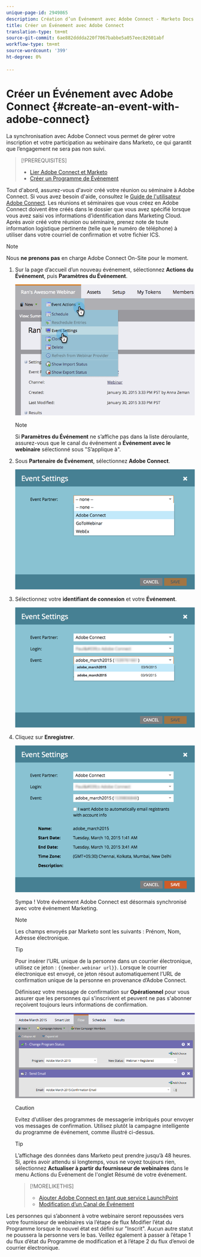 ```yaml
---
unique-page-id: 2949865
description: Création d’un Événement avec Adobe Connect - Marketo Docs - Documentation du produit
title: Créer un Événement avec Adobe Connect
translation-type: tm+mt
source-git-commit: 6ae882dddda220f7067babbe5a057eec82601abf
workflow-type: tm+mt
source-wordcount: '399'
ht-degree: 0%

---
```



# Créer un Événement avec Adobe Connect {#create-an-event-with-adobe-connect}

La synchronisation avec Adobe Connect vous permet de gérer votre inscription et votre participation au webinaire dans Marketo, ce qui garantit que l’engagement ne sera pas non suivi.

>[!PREREQUISITES]
>
>* [Lier Adobe Connect et Marketo](/help/marketo/product-docs/administration/additional-integrations/add-adobe-connect-as-a-launchpoint-service.md)
>* [Créer un Programme de Événement](/help/marketo/product-docs/demand-generation/events/understanding-events/create-a-new-event-program.md)


Tout d&#39;abord, assurez-vous d&#39;avoir créé votre réunion ou séminaire à Adobe Connect. Si vous avez besoin d&#39;aide, consultez le [Guide de l&#39;utilisateur Adobe Connect](https://help.adobe.com/en_US/connect/9.0/using/index.html). Les réunions et séminaires que vous créez en Adobe Connect doivent être créés dans le dossier que vous avez spécifié lorsque vous avez saisi vos informations d’identification dans Marketing Cloud. Après avoir créé votre réunion ou séminaire, prenez note de toute information logistique pertinente (telle que le numéro de téléphone) à utiliser dans votre courriel de confirmation et votre fichier ICS.

>[!NOTE]
>
>Nous **ne prenons pas** en charge Adobe Connect On-Site pour le moment.

1. Sur la page d’accueil d’un nouveau événement, sélectionnez **Actions du Événement**, puis **Paramètres du Événement**.

   ![](assets/image2015-1-30-15-3a34-3a28.png)

   >[!NOTE]
   >
   >Si **Paramètres du Événement** ne s’affiche pas dans la liste déroulante, assurez-vous que le canal du événement a **Événement avec le webinaire** sélectionné sous &quot;S’applique à&quot;.

1. Sous **Partenaire de Événement**, sélectionnez **Adobe Connect**.

   ![](assets/event-settings-adobe-connect.png)

1. Sélectionnez votre **identifiant de connexion** et votre **Événement**.

   ![](assets/event-settings-select-event-adobe-connect.png)

1. Cliquez sur **Enregistrer**.

   ![](assets/event-settings-overview.png)

   Sympa ! Votre événement Adobe Connect est désormais synchronisé avec votre événement Marketing.

   >[!NOTE]
   >
   >Les champs envoyés par Marketo sont les suivants : Prénom, Nom, Adresse électronique.

   >[!TIP]
   >
   >Pour insérer l’URL unique de la personne dans un courrier électronique, utilisez ce jeton : `{{member.webinar url}}`. Lorsque le courrier électronique est envoyé, ce jeton résout automatiquement l’URL de confirmation unique de la personne en provenance d’Adobe Connect.
   >
   >Définissez votre message de confirmation sur **Opérationnel** pour vous assurer que les personnes qui s&#39;inscrivent et peuvent ne pas s&#39;abonner reçoivent toujours leurs informations de confirmation.

   ![](assets/adobe.png)

   >[!CAUTION]
   >
   >Evitez d’utiliser des programmes de messagerie imbriqués pour envoyer vos messages de confirmation. Utilisez plutôt la campagne intelligente du programme de événement, comme illustré ci-dessus.

   >[!TIP]
   >
   >L’affichage des données dans Marketo peut prendre jusqu’à 48 heures. Si, après avoir attendu si longtemps, vous ne voyez toujours rien, sélectionnez **Actualiser à partir du fournisseur de webinaires** dans le menu Actions du Événement de l&#39;onglet Résumé de votre événement.

   >[!MORELIKETHIS]
   >
   > * [Ajouter Adobe Connect en tant que service LaunchPoint](/help/marketo/product-docs/administration/additional-integrations/add-adobe-connect-as-a-launchpoint-service.md)
   > * [Modification d’un Canal de Événement](/help/marketo/product-docs/demand-generation/events/understanding-events/edit-an-event-channel.md)


Les personnes qui s’abonnent à votre webinaire seront repoussées vers votre fournisseur de webinaires via l’étape de flux Modifier l’état du Programme lorsque le nouvel état est défini sur &quot;Inscrit&quot;. Aucun autre statut ne poussera la personne vers le bas. Veillez également à passer à l’étape 1 du flux d’état du Programme de modification et à l’étape 2 du flux d’envoi de courrier électronique.
